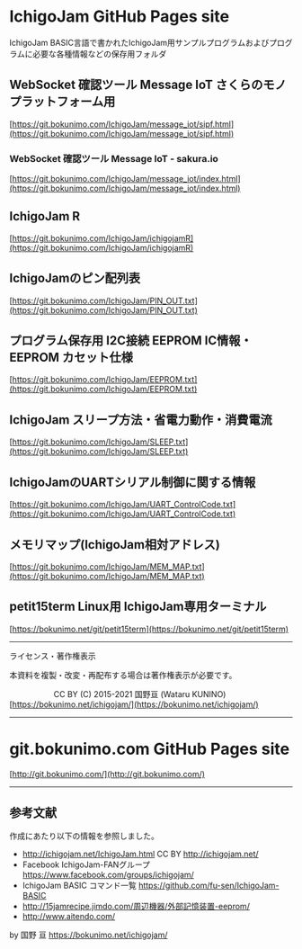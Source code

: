 # IchigoJam GitHub Pages site
IchigoJam BASIC言語で書かれたIchigoJam用サンプルプログラムおよびプログラムに必要な各種情報などの保存用フォルダ  

## WebSocket 確認ツール Message IoT さくらのモノプラットフォーム用
[https://git.bokunimo.com/IchigoJam/message_iot/sipf.html](https://git.bokunimo.com/IchigoJam/message_iot/sipf.html)  

### WebSocket 確認ツール Message IoT - sakura.io
[https://git.bokunimo.com/IchigoJam/message_iot/index.html](https://git.bokunimo.com/IchigoJam/message_iot/index.html)  

## IchigoJam R
[https://git.bokunimo.com/IchigoJam/ichigojamR](https://git.bokunimo.com/IchigoJam/ichigojamR)  

## IchigoJamのピン配列表
[https://git.bokunimo.com/IchigoJam/PIN_OUT.txt](https://git.bokunimo.com/IchigoJam/PIN_OUT.txt)  

## プログラム保存用 I2C接続 EEPROM IC情報・EEPROM カセット仕様
[https://git.bokunimo.com/IchigoJam/EEPROM.txt](https://git.bokunimo.com/IchigoJam/EEPROM.txt)  

## IchigoJam スリープ方法・省電力動作・消費電流
[https://git.bokunimo.com/IchigoJam/SLEEP.txt](https://git.bokunimo.com/IchigoJam/SLEEP.txt)  

## IchigoJamのUARTシリアル制御に関する情報
[https://git.bokunimo.com/IchigoJam/UART_ControlCode.txt](https://git.bokunimo.com/IchigoJam/UART_ControlCode.txt)  

## メモリマップ(IchigoJam相対アドレス)
[https://git.bokunimo.com/IchigoJam/MEM_MAP.txt](https://git.bokunimo.com/IchigoJam/MEM_MAP.txt)  

## petit15term Linux用 IchigoJam専用ターミナル
[https://bokunimo.net/git/petit15term](https://bokunimo.net/git/petit15term)  

----------------------------------------------------------------
ライセンス・著作権表示  

本資料を複製・改変・再配布する場合は著作権表示が必要です。  

                     CC BY (C) 2015-2021 国野亘 (Wataru KUNINO)  
                                 [https://bokunimo.net/ichigojam/](https://bokunimo.net/ichigojam/)  

----------------------------------------------------------------

# git.bokunimo.com GitHub Pages site
[http://git.bokunimo.com/](http://git.bokunimo.com/)  

----------------------------------------------------------------

## 参考文献

作成にあたり以下の情報を参照しました。  
- http://ichigojam.net/IchigoJam.html CC BY http://ichigojam.net/  
- Facebook IchigoJam-FANグループ https://www.facebook.com/groups/ichigojam/  
- IchigoJam BASIC コマンド一覧 https://github.com/fu-sen/IchigoJam-BASIC  
- http://15jamrecipe.jimdo.com/周辺機器/外部記憶装置-eeprom/  
- http://www.aitendo.com/  

by 国野 亘 https://bokunimo.net/ichigojam/
